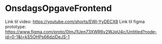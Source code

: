 # OnsdagsOpgaveFrontend
Link til video: https://youtube.com/shorts/EWl-YyDECX8
Link til figma prototype: https://www.figma.com/proto/0ImJ1Uen73XWR6v2WJqU4c/Untitled?node-id=0-1&t=kS5OHPs66dziDeJS-1
